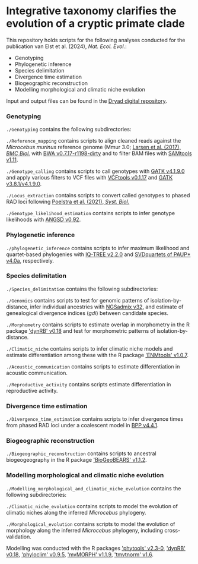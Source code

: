 # Integrative taxonomy clarifies the evolution of a cryptic primate clade

This repository holds scripts for the following analyses conducted for the publication van Elst et al. (2024), *Nat. Ecol. Evol.*:
- Genotyping
- Phylogenetic inference
- Species delimitation
- Divergence time estimation
- Biogeographic reconstruction
- Modelling morphological and climatic niche evolution

Input and output files can be found in the [Dryad digital repository](https://doi.org/10.5061/dryad.b2rbnzsp3). 

### Genotyping
`./Genotyping` contains the following subdirectories:

`./Reference_mapping` contains scripts to align cleaned reads against the *Microcebus murinus* reference genome (Mmur 3.0; [Larsen et al. (2017), *BMC Biol.*](https://doi.org/10.1186/s12915-017-0439-6) with [BWA v0.7.17-r1198-dirty](https://github.com/lh3/bwa) and to filter BAM files with [SAMtools v1.11](http://www.htslib.org/).

`./Genotype_calling` contains scripts to call genotypes with [GATK v4.1.9.0](https://gatk.broadinstitute.org/hc/en-us) and apply various filters to VCF files with [VCFtools v0.1.17](https://vcftools.github.io/index.html) and [GATK v3.8.1/v4.1.9.0](https://gatk.broadinstitute.org/hc/en-us).

`./Locus_extraction` contains scripts to convert called genotypes to phased RAD loci following [Poelstra et al. (2021), *Syst. Biol.*](https://doi.org/10.1093/sysbio/syaa053)

`./Genotype_likelihood_estimation` contains scripts to infer genotype likelihoods with [ANGSD v0.92](http://www.popgen.dk/angsd/index.php/ANGSD).

### Phylogenetic inference
`./phylogenetic_inference` contains scripts to infer maximum likelihood and quartet-based phylogenies with [IQ-TREE v2.2.0](http://www.iqtree.org/#download) and [SVDquartets of PAUP* v4.0a](https://paup.phylosolutions.com/), respectively.

### Species delimitation
`./Species_delimitation` contains the following subdirectories:

`./Genomics` contains scripts to test for genomic patterns of isolation-by-distance, infer individual ancestries with [NGSadmix v32](https://www.popgen.dk/software/index.php/NgsAdmix), and estimate of genealogical divergence indices (*gdi*) between candidate species. 

`./Morphometry` contains scripts to estimate overlap in morphometry in the R package ['dynRB' v0.18](https://cran.r-project.org/web/packages/dynRB/index.html) and test for morphometric patterns of isolation-by-distance.

`./Climatic_niche` contains scripts to infer climatic niche models and estimate differentiation among these with the R package ['ENMtools' v1.0.7](https://github.com/danlwarren/ENMTools).

`./Acoustic_communication` contains scripts to estimate differentiation in acoustic communication.

`./Reproductive_activity` contains scripts estimate differentiation in reproductive activity.

### Divergence time estimation
`./Divergence_time_estimation` contains scripts to infer divergence times from phased RAD loci under a coalescent model in [BPP v4.4.1](https://github.com/bpp/bpp).

### Biogeographic reconstruction
`./Biogeographic_reconstruction` contains scripts to ancestral biogeogeography in the R package ['BioGeoBEARS' v1.1.2](https://github.com/nmatzke/BioGeoBEARS).

### Modelling morphological and climatic niche evolution
`./Modelling_morphological_and_climatic_niche_evolution` contains the following subdirectories:

`./Climatic_niche_evolution` contains scripts to model the evolution of climatic niches along the inferred *Microcebus* phylogeny.

`./Morphological_evolution` contains scripts to model the evolution of morphology along the inferred *Microcebus* phylogeny, including cross-validation.

Modelling was conducted with the R packages ['phytools' v2.3-0](https://cran.r-project.org/web/packages/phytools/index.html), ['dynRB' v0.18](https://cran.r-project.org/web/packages/dynRB/index.html), ['phyloclim' v0.9.5](https://cran.r-project.org/web/packages/phyloclim/index.html), ['mvMORPH' v1.1.9](https://github.com/JClavel/mvMORPH), ['tmvtnorm' v1.6](https://github.com/cran/tmvtnorm).
